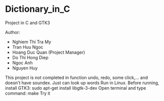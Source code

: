 # Dictionary_in_C
Project in C and GTK3

Author:

- Nghiem Thi Tra My
- Tran Huu Ngoc
- Hoang Duc Quan (Project Manager)
- Do Thi Hong Diep
- Ngoc Anh
- Nguyen Huy

This project is not completed in function undo, redo, some click,... and doesn't have soundex. Just can look up words
Run in Linux.
Before running, install GTK3: sudo apt-get install libgtk-3-dev
Open terminal and type command: make
Try it
